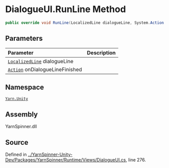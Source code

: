 <!-- This file was generated by a tool. Do not edit this file by hand. -->

# DialogueUI.RunLine Method


```csharp
public override void RunLine(LocalizedLine dialogueLine, System.Action onDialogueLineFinished)
```

## Parameters
|Parameter|Description|
|:---|:---|
|[`LocalizedLine`](/api/csharp/yarn.unity/localizedline.md) dialogueLine||
|[`Action`](https://docs.microsoft.com/dotnet/api/System.Action) onDialogueLineFinished||


## Namespace
[`Yarn.Unity`](/api/csharp/yarn.unity/README.md)

## Assembly
YarnSpinner.dll

## Source
Defined in [../YarnSpinner-Unity-Dev/Packages/YarnSpinner/Runtime/Views/DialogueUI.cs](https://github.com/YarnSpinnerTool/YarnSpinner-Unity//blob/develop/Runtime/Views/DialogueUI.cs#L276), line 276.
